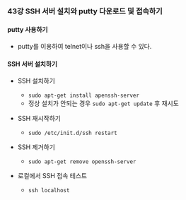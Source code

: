 ### 43강 SSH 서버 설치와 putty 다운로드 및 접속하기



#### putty 사용하기

* putty를 이용하여 telnet이나 ssh을 사용할 수 있다. 



#### SSH 서버 설치하기

* SSH 설치하기

  * `sudo apt-get install apenssh-server` 
  * 정상 설치가 안되는 경우 `sudo apt-get update` 후 재시도

* SSH 재시작하기

  * `sudo /etc/init.d/ssh restart`

* SSH 제거하기

  * `sudo apt-get remove openssh-server`

* 로컬에서 SSH 접속 테스트

  * `ssh localhost`

    

  